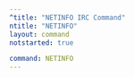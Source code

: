 ```yaml
---
^title: "NETINFO IRC Command"
ntitle: "NETINFO"
layout: command
notstarted: true

command: NETINFO
---
```

